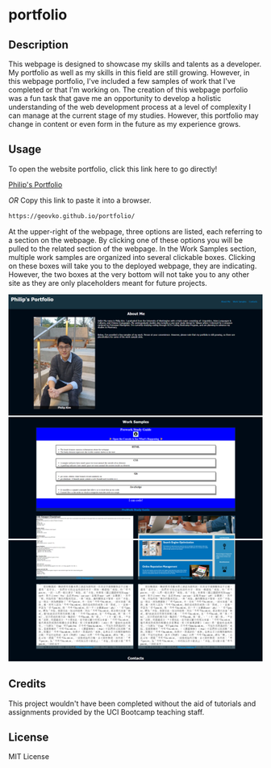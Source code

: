 # portfolio

## Description

This webpage is designed to showcase my skills and talents as a developer. My portfolio as well as my skills in this field are still growing. However, in this webpage portfolio, I've included a few samples of work that I've completed or that I'm working on. The creation of this webpage porfolio was a fun task that gave me an opportunity to develop a holistic understanding of the web development process at a level of complexity I can manage at the current stage of my studies. However, this portfolio may change in content or even form in the future as my experience grows.

## Usage

To open the website portfolio, click this link here to go directly!

[Philip's Portfolio](https://geovko.github.io/portfolio/)

*OR* Copy this link to paste it into a browser.
  ```md
https://geovko.github.io/portfolio/
  ```

At the upper-right of the webpage, three options are listed, each referring to a section on the webpage. By clicking one of these options you will be pulled to the related section of the webpage. In the Work Samples section, multiple work samples are organized into several clickable boxes. Clicking on these boxes will take you to the deployed webpage, they are indicating. However, the two boxes at the very bottom will not take you to any other site as they are only placeholders meant for future projects.

![Portfolio, screenshot one of three](assets/images/portfolio.1.png)
![Portfolio, screenshot two of three](assets/images/portfolio.2.png)
![Portfolio, screenshot three of three](assets/images/portfolio.3.png)


## Credits

This project wouldn't have been completed without the aid of tutorials and assignments provided by the UCI Bootcamp teaching staff.

## License

MIT License

